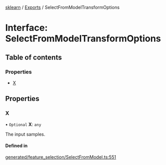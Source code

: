 [sklearn](../readme.md) / [Exports](../modules.md) / SelectFromModelTransformOptions

# Interface: SelectFromModelTransformOptions

## Table of contents

### Properties

- [X](SelectFromModelTransformOptions.md#x)

## Properties

### X

• `Optional` **X**: `any`

The input samples.

#### Defined in

[generated/feature_selection/SelectFromModel.ts:551](https://github.com/transitive-bullshit/scikit-learn-ts/blob/367336a/packages/sklearn/src/generated/feature_selection/SelectFromModel.ts#L551)
